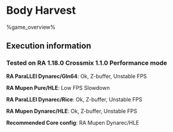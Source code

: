 # Body Harvest 

%game_overview%

## Execution information

### Tested on RA 1.18.0 Crossmix 1.1.0 Performance mode

**RA ParaLLEl Dynarec/Gln64**: Ok, Z-buffer, Unstable FPS

**RA Mupen Pure/HLE**: Low FPS Slowdown

**RA ParaLLEl Dynarec/Rice**: Ok, Z-buffer, Unstable FPS

**RA Mupen Dynarec/HLE**: Ok, Z-buffer, Unstable FPS

**Recommended Core config**: RA Mupen Dynarec/HLE